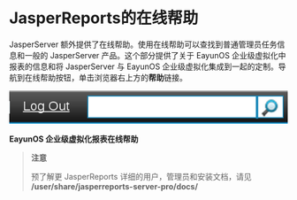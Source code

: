 # JasperReports的在线帮助

JasperServer 额外提供了在线帮助。使用在线帮助可以查找到普通管理员任务信息和一般的 JasperServer 产品。这个部分提供了关于 EayunOS 企业级虚拟化中报表的信息和将 JasperServer 与 EayunOS 企业级虚拟化集成到一起的定制。导航到在线帮助按钮，单击浏览器右上方的**帮助**链接。

![online help](../images/EayunOS_Reports_OnlineHelp.png)

**EayunOS 企业级虚拟化报表在线帮助**

> **注意**
>
> 预了解更 JasperReports 详细的用户，管理员和安装文档，请见 **/user/share/jasperreports-server-pro/docs/**

